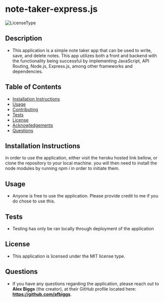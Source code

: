# note-taker-express.js
![LicenseType](https://img.shields.io/badge/License%3A%20-MIT-green)

  
  ## Description
  
  * This application is a simple note taker app that can be used to write, save, and delete notes. This app utilizes both a front and backend with the functionality being successful by implementing JavaScript, API Routing, Node.js, Express.js, among other frameworks and dependencies. 

  
  ## Table of Contents
  
  * [Installation Instructions](#Installation-Instructions)
  * [Usage](#Usage)
  * [Contributing](#Contributing)
  * [Tests](#Tests)
  * [License](#License)
  * [Acknowledgements](#Acknowledgements)
  * [Questions](#Questions)
  
  ## Installation Instructions
  in order to use the application, either visit the heroku hosted link bellow, or clone the repository to your local machine. you will then need to install the node modules by running *npm i* in order to initiate them.  


  ## Usage
  
  * Anyone is free to use the application. Please provide credit to me if you do chose to use this. 

  
  ## Tests
  
  * Testing has only be ran locally through deployment of the application
 
  
  ## License
  
  * This application is licensed under the MIT license type.
  
  
  ## Questions
  * If you have any questions regarding the application, please reach out to **Alex Biggs** (the creator), at their GitHub profile located here: **https://github.com/afbiggs**.
